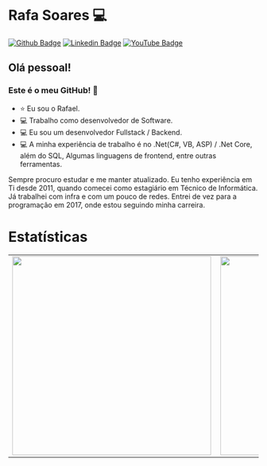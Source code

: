 # Rafa Soares 💻

[![Github Badge](https://img.shields.io/badge/-Github-000?style=flat-square&logo=Github&logoColor=white&link=https://github.com/rslewenstein)](https://github.com/rslewenstein)
[![Linkedin Badge](https://img.shields.io/badge/-LinkedIn-blue?style=flat-square&logo=Linkedin&logoColor=white&link=https://www.linkedin.com/in/rafael-soares-lewenstein/)](https://www.linkedin.com/in/rafael-soares-lewenstein/)
[![YouTube Badge](https://img.shields.io/badge/YouTube-%23FF0000.svg?&style=flat-square&logo=youtube&logoColor=white&link=https://youtube.com/c/RafaelSoaresLew)](https://youtube.com/c/RafaelSoaresLew)

## Olá pessoal!
### Este é o meu GitHub! 🤗

- ⭐ Eu sou o Rafael. 
- 💻 Trabalho como desenvolvedor de Software.
- 💻 Eu sou um desenvolvedor Fullstack / Backend.
- 💻 A minha experiência de trabalho é no .Net(C#, VB, ASP) / .Net Core,
além do SQL, Algumas linguagens de frontend, entre outras ferramentas.

Sempre procuro estudar e me manter atualizado. 
Eu tenho experiência em Ti desde 2011, quando comecei como estagiário em Técnico de Informática.
Já trabalhei com infra e com um pouco de redes. Entrei de vez para a programação em 2017, onde estou seguindo minha carreira.

# Estatísticas
<center>
<table>
    <tr>
        <td><img width="400px" align="left" src="https://github-readme-stats.vercel.app/api/top-langs/?username=rslewenstein&hide=html&layout=compact&theme=cobalt" /></td>
        <td><img width="400px" align="left" src="https://github-readme-stats.vercel.app/api?username=rslewenstein&theme=cobalt" /></td>
    </tr>
</table>
</center>